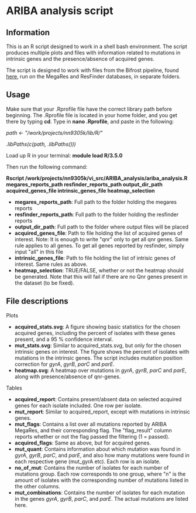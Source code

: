 # ARIBA analysis script

## Information
This is an R script designed to work in a shell bash environment. The 
script produces multiple plots and files with information related to 
mutations in intrinsic genes and the presence/absence of acquired genes.

The script is designed to work with files from the Bifrost pipeline, 
found [here](https://github.com/NorwegianVeterinaryInstitute/Bifrost), 
run on the MegaRes and ResFinder databases, in separate folders.

## Usage
Make sure that your .Rprofile file have the correct library path before 
beginning. The .Rprofile file is located in your home folder, and you 
get there by typing **cd**. Type in **nano .Rprofile**, and paste in the 
following:

*path <- "/work/projects/nn9305k/lib/R/"*

*.libPaths(c(path, .libPaths()))*


Load up R in your terminal: **module load R/3.5.0**

Then run the following command:

**Rscript /work/projects/nn9305k/vi_src/ARIBA_analysis/ariba_analysis.R 
megares_reports_path 
resfinder_reports_path 
output_dir_path acquired_genes_file intrinsic_genes_file 
heatmap_selection**

- **megares_reports_path**: Full path to the folder holding the megares 
reports
- **resfinder_reports_path**: Full path to the folder holding the 
resfinder reports
- **output_dir_path**: Full path to the folder where output files will 
be placed
- **acquired_genes_file**: Path to file holding the list of acquired 
genes of interest. Note: It is enough to write "qnr" only to get all qnr 
genes. Same rule applies to all genes. To get all genes reported by 
resfinder, simply input "all" in this file
- **intrinsic_genes_file**: Path to file holding the list of intrisic 
genes of interest. Same rules as above.
- **heatmap_selection**: TRUE/FALSE, whether or not the heatmap should 
be generated. Note that this will fail if there are no Qnr genes present 
in the dataset (to be fixed).

## File descriptions
Plots

- **acquired_stats.svg**: A figure showing basic statistics for the 
chosen acquired genes, including the percent of isolates with these genes 
present, and a 95 % confidence interval.
- **mut_stats.svg**: Similar to acquired_stats.svg, but only for the 
chosen intrinsic genes on interest. The figure shows the percent of isolates 
with mutations in the intrinsic genes. The script includes mutation 
position correction for *gyrA*, *gyrB*, *parC* and *parE*.
- **heatmap.svg**: A heatmap over mutations in *gyrA*, *gyrB*, *parC* 
and *parE*, along with presence/absence of qnr-genes. 

Tables

- **acquired_report**: Contains present/absent data on selected acquired 
genes for each isolate included. One row per isolate.
- **mut_report**: Similar to acquired_report, except with mutations in 
intrinsic genes.
- **mut_flags**: Contains a list over all mutations reported by ARIBA 
MegaRes, and their corresponding flag. The "flag_result" column reports 
whether or not the flag passed the filtering (1 = passed).
- **acquired_flags**: Same as above, but for acquired genes.
- **mut_quant**: Contains information about which mutation was found in 
*gyrA*, *gyrB*, *parC*, and *parE*, and also how many mutations were 
found in each respective gene (mut_gyrA etc). Each row is an isolate.
- **no_of_mut**: Contains the number of isolates for each number of 
mutations group. Each row corresponds to one group, where "n" is the 
amount of isolates with the corresponding number of mutations listed in 
the other columns.
- **mut_combinations**: Contains the number of isolates for each 
mutation in the genes *gyrA*, *gyrB*, *parC*, and *parE*. The actual 
mutations are listed here.
